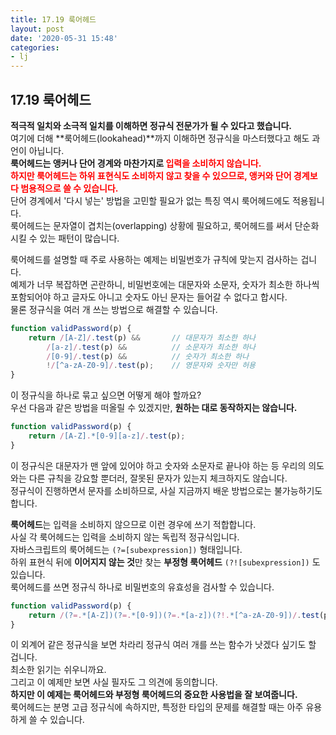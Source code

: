 ```yaml
---
title: 17.19 룩어헤드
layout: post
date: '2020-05-31 15:48'
categories:
- lj
---
```


## 17.19 룩어헤드

**적극적 일치와 소극적 일치를 이해하면 정규식 전문가가 될 수 있다고 했습니다.**  
여기에 더해 **룩어헤드(lookahead)**까지 이해하면 정규식을 마스터했다고 해도 과언이 아닙니다.  
**룩어헤드는 앵커나 단어 경계와 마찬가지로 <span style="color:red">입력을 소비하지 않습니다.</span>**  
**<span style="color:red">하지만 룩어헤드는 하위 표현식도 소비하지 않고 찾을 수 있으므로, 
앵커와 단어 경계보다 범용적으로 쓸 수 있습니다.</span>**  
단어 경계에서 '다시 넣는' 방법을 고민할 필요가 없는 특징 역시 룩어헤드에도 적용됩니다.  
룩어헤드는 문자열이 겹치는(overlapping) 상황에 필요하고, 룩어헤드를 써서 단순화시킬 수 있는 패턴이 
많습니다.  

룩어헤드를 설명할 때 주로 사용하는 예제는 비밀번호가 규칙에 맞는지 검사하는 겁니다.  
예제가 너무 복잡하면 곤란하니, 비밀번호에는 대문자와 소문자, 숫자가 최소한 하나씩 포함되어야 하고 
글자도 아니고 숫자도 아닌 문자는 들어갈 수 없다고 합시다.  
물론 정규식을 여러 개 쓰는 방법으로 해결할 수 있습니다.

```javascript
function validPassword(p) {
    return /[A-Z]/.test(p) &&       // 대문자가 최소한 하나
        /[a-z]/.test(p) &&          // 소문자가 최소한 하나
        /[0-9]/.test(p) &&          // 숫자가 최소한 하나
        !/[^a-zA-Z0-9]/.test(p);    // 영문자와 숫자만 허용
}
```

이 정규식을 하나로 묶고 싶으면 어떻게 해야 할까요?  
우선 다음과 같은 방법을 떠올릴 수 있겠지만, **원하는 대로 동작하지는 않습니다.**

```javascript
function validPassword(p) {
    return /[A-Z].*[0-9][a-z]/.test(p);
}
```

이 정규식은 대문자가 맨 앞에 있어야 하고 숫자와 소문자로 끝나야 하는 등 우리의 의도와는 다른 규칙을 
강요할 뿐더러, 잘못된 문자가 있는지 체크하지도 않습니다.  
정규식이 진행하면서 문자를 소비하므로, 사실 지금까지 배운 방법으로는 불가능하기도 합니다.  

**룩어헤드**는 입력을 소비하지 않으므로 이런 경우에 쓰기 적합합니다.  
사실 각 룩어헤드는 입력을 소비하지 않는 독립적 정규식입니다.  
자바스크립트의 룩어헤드는 `(?=[subexpression])` 형태입니다.  
하위 표현식 뒤에 **이어지지 않는 것**만 찾는 **부정형 룩어헤드** `(?![subexpression])` 도 있습니다.  
룩어헤드를 쓰면 정규식 하나로 비밀번호의 유효성을 검사할 수 있습니다.

```javascript
function validPassword(p) {
    return /(?=.*[A-Z])(?=.*[0-9])(?=.*[a-z])(?!.*[^a-zA-Z0-9])/.test(p);
}
``` 

이 외계어 같은 정규식을 보면 차라리 정규식 여러 개를 쓰는 함수가 낫겠다 싶기도 할 겁니다.  
최소한 읽기는 쉬우니까요.  
그리고 이 예제만 보면 사실 필자도 그 의견에 동의합니다.  
**하지만 이 예제는 룩어헤드와 부정형 룩어헤드의 중요한 사용법을 잘 보여줍니다.**  
룩어헤드는 분명 고급 정규식에 속하지만, 특정한 타입의 문제를 해결할 때는 아주 유용하게 쓸 수 있습니다.






